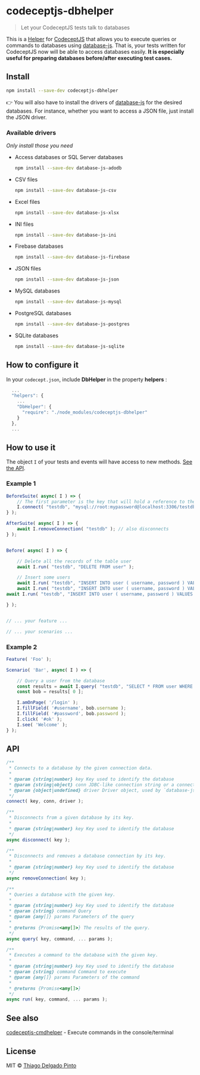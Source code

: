 # codeceptjs-dbhelper
> Let your CodeceptJS tests talk to databases

This is a [Helper](https://codecept.io/helpers/) for [CodeceptJS](https://codecept.io/) that allows you to execute queries or commands to databases using [database-js](https://github.com/mlaanderson/database-js). That is, your tests written for CodeceptJS now will be able to access databases easily. **It is especially useful for preparing databases before/after executing test cases.**

## Install

```bash
npm install --save-dev codeceptjs-dbhelper
```

👉 You will also have to install the drivers of [database-js](https://github.com/mlaanderson/database-js) for the desired databases. For instance, whether you want to access a JSON file, just install the JSON driver.

### Available drivers

*Only install those you need*

- Access databases or SQL Server databases
    ```bash
    npm install --save-dev database-js-adodb
    ```
- CSV files
    ```bash
    npm install --save-dev database-js-csv
    ```
- Excel files
    ```bash
    npm install --save-dev database-js-xlsx
    ```
- INI files
    ```bash
    npm install --save-dev database-js-ini
    ```
- Firebase databases
    ```bash
    npm install --save-dev database-js-firebase
    ```
- JSON files
    ```bash
    npm install --save-dev database-js-json
    ```
- MySQL databases
    ```bash
    npm install --save-dev database-js-mysql
    ```
- PostgreSQL databases
    ```bash
    npm install --save-dev database-js-postgres
    ```
- SQLite databases
    ```bash
    npm install --save-dev database-js-sqlite
    ```


## How to configure it

In your `codecept.json`, include **DbHelper** in the property **helpers** :

```js
  ...
  "helpers": {
    ...
    "DbHelper": {
      "require": "./node_modules/codeceptjs-dbhelper"
    }
  },
  ...
```

## How to use it

The object `I` of your tests and events will have access to new methods. [See the API](#api).


### Example 1

```js
BeforeSuite( async( I ) => {
    // The first parameter is the key that will hold a reference to the db
    I.connect( "testdb", "mysql://root:mypassword@localhost:3306/testdb" );
} );

AfterSuite( async( I ) => {
    await I.removeConnection( "testdb" ); // also disconnects
} );


Before( async( I ) => {

    // Delete all the records of the table user
    await I.run( "testdb", "DELETE FROM user" );

    // Insert some users
    await I.run( "testdb", "INSERT INTO user ( username, password ) VALUES ( ?, ? )", "admin", "123456" );
    await I.run( "testdb", "INSERT INTO user ( username, password ) VALUES ( ?, ? )", "bob", "654321" );
await I.run( "testdb", "INSERT INTO user ( username, password ) VALUES ( ?, ? )", "alice", "4lic3p4s$" );

} );


// ... your feature ...

// ... your scenarios ...
```

### Example 2

```js
Feature( 'Foo' );

Scenario( 'Bar', async( I ) => {

    // Query a user from the database
    const results = await I.query( "testdb", "SELECT * FROM user WHERE username = ?", "bob" );
    const bob = results[ 0 ];

    I.amOnPage( '/login' );
    I.fillField( '#username', bob.username );
    I.fillField( '#password', bob.password );
    I.click( '#ok' );
    I.see( 'Welcome' );
} );
```

## API


```js
/**
 * Connects to a database by the given connection data.
 *
 * @param {string|number} key Key used to identify the database
 * @param {string|object} conn JDBC-like connection string or a connection object accepted by `database-js`.
 * @param {object|undefined} driver Driver object, used by `database-js` (optional).
 */
connect( key, conn, driver );

/**
 * Disconnects from a given database by its key.
 *
 * @param {string|number} key Key used to identify the database
 */
async disconnect( key );

/**
 * Disconnects and removes a database connection by its key.
 *
 * @param {string|number} key Key used to identify the database
 */
async removeConnection( key );

/**
 * Queries a database with the given key.
 *
 * @param {string|number} key Key used to identify the database
 * @param {string} command Query
 * @param {any[]} params Parameters of the query
 *
 * @returns {Promise<any[]>} The results of the query.
 */
async query( key, command, ... params );

/**
 * Executes a command to the database with the given key.
 *
 * @param {string|number} key Key used to identify the database
 * @param {string} command Command to execute
 * @param {any[]} params Parameters of the command
 *
 * @returns {Promise<any[]>}
 */
async run( key, command, ... params );
```

## See also

[codeceptjs-cmdhelper](https://github.com/thiagodp/codeceptjs-cmdhelper) - Execute commands in the console/terminal


## License

MIT © [Thiago Delgado Pinto](https://github.com/thiagodp)
